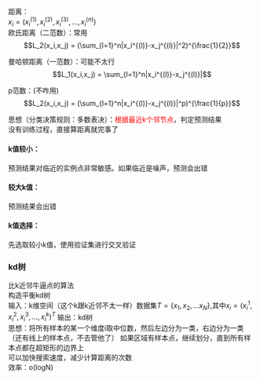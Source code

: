 距离：  
$x_i = (x_i^{(1)},x_i^{(2)},x_i^{(3)},...,x_i^{(n)})$  
欧氏距离（二范数）：常用  
$$L_2(x_i,x_j) = (\sum_{l=1}^n|x_i^{(l)}-x_j^{(l)}|^2)^{\frac{1}{2}}$$

曼哈顿距离（一范数）：可能不太行
$$L_1(x_i,x_j) = \sum_{l=1}^n|x_i^{(l)}-x_j^{(l)}|$$

p范数：(不咋用)
$$L_2(x_i,x_j) = (\sum_{l=1}^n|x_i^{(l)}-x_j^{(l)}|^p)^{\frac{1}{p}}$$

思想（分类决策规则：多数表决）：<font color = red>根据最近k个邻节点</font>，判定预测结果  
没有训练过程，直接算距离就完事了
#### k值较小：
预测结果对临近的实例点非常敏感。如果临近是噪声，预测会出错

#### 较大k值：
预测结果会出错
#### k值选择：
先选取较小k值，使用验证集进行交叉验证

### kd树
比k近邻牛逼点的算法  
构造平衡kd树  
输入：k维空间（这个k跟k近邻不太一样）数据集$T = \{x_1, x_2,...x_N \}$,其中$x_i = (x_i^1,x_i^2,x_i^3,...,x_i^k)^T$
输出：kd树  
思想：将所有样本的某一个维度i取中位数，然后左边分为一类，右边分为一类（还有线上的样本点，不去管他了）
如果区域有样本点，继续划分，直到所有样本点都在超矩形的边界上  
可以加快搜索速度，减少计算距离的次数  
效率：o(logN)
